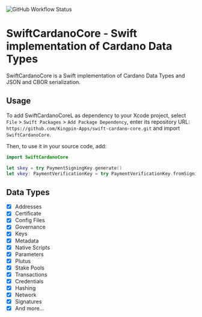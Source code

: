 ![GitHub Workflow Status](https://github.com/Kingpin-Apps/swift-cardano-core/actions/workflows/swift.yml/badge.svg)

# SwiftCardanoCore - Swift implementation of Cardano Data Types

SwiftCardanoCore is a Swift implementation of Cardano Data Types and JSON and CBOR serialization.

## Usage
To add SwiftCardanoCoreL as dependency to your Xcode project, select `File` > `Swift Packages` > `Add Package Dependency`, enter its repository URL: `https://github.com/Kingpin-Apps/swift-cardano-core.git` and import `SwiftCardanoCore`.

Then, to use it in your source code, add:

```swift
import SwiftCardanoCore

let skey = try PaymentSigningKey.generate()
let vkey: PaymentVerificationKey = try PaymentVerificationKey.fromSigningKey(sk)
```


## Data Types
- [x] Addresses
- [x] Certificate
- [x] Config Files
- [x] Governance
- [x] Keys
- [x] Metadata
- [x] Native Scripts
- [x] Parameters
- [x] Plutus
- [x] Stake Pools
- [x] Transactions
- [x] Credentials
- [x] Hashing
- [x] Network
- [x] Signatures
- [x] And more...
